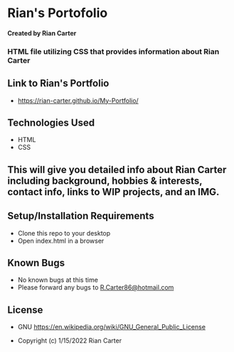 # Rian's Portofolio 

#### Created by Rian Carter

### HTML file utilizing CSS that provides information about Rian Carter

## Link to Rian's Portfolio

* https://rian-carter.github.io/My-Portfolio/

## Technologies Used

* HTML
* CSS

## This will give you detailed info about Rian Carter including background, hobbies & interests, contact info, links to WIP projects, and an IMG.

## Setup/Installation Requirements

* Clone this repo to your desktop
* Open index.html in a browser

## Known Bugs

* No known bugs at this time
* Please forward any bugs to R.Carter86@hotmail.com

## License

* GNU https://en.wikipedia.org/wiki/GNU_General_Public_License

* Copyright (c) 1/15/2022 Rian Carter